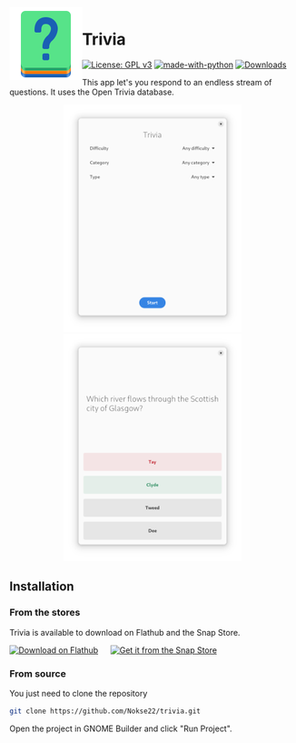 <img height="128" src="data/icons/hicolor/scalable/apps/io.github.nokse22.trivia.svg" align="left"/> 
  
 # Trivia 
  [![License: GPL v3](https://img.shields.io/badge/License-GPLv3-blue.svg)](https://www.gnu.org/licenses/gpl-3.0)
  [![made-with-python](https://img.shields.io/badge/Made%20with-Python-ff7b3f.svg)](https://www.python.org/)
  [![Downloads](https://img.shields.io/badge/dynamic/json?color=brightgreen&label=Flathub%20Downloads&query=%24.installs_total&url=https%3A%2F%2Fflathub.org%2Fapi%2Fv2%2Fstats%2Fio.github.nokse22.trivia)](https://flathub.org/apps/details/io.github.nokse22.trivia)

<p>
This app let's you respond to an endless stream of questions.
It uses the Open Trivia database.
  </p>

  <div align="center">
  <img src="data/resources/screenshot 1.png" height="400"/>
  <img src="data/resources/screenshot 2.png" height="400"/>
  </div>
  
## Installation

### From the stores

Trivia is available to download on Flathub and the Snap Store.

<a href='https://flathub.org/apps/details/io.github.nokse22.trivia'><img width='240' alt='Download on Flathub' src='https://flathub.org/assets/badges/flathub-badge-en.png'></a>
<h>&emsp;</h> <a href="https://snapcraft.io/trivia-game"><img height='80' alt="Get it from the Snap Store" src="https://snapcraft.io/static/images/badges/en/snap-store-black.svg"/></a>


### From source

You just need to clone the repository

```sh
git clone https://github.com/Nokse22/trivia.git
```

Open the project in GNOME Builder and click "Run Project".



